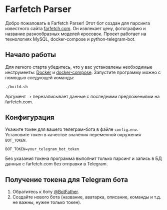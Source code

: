# Farfetch Parser

Добро пожаловать в Farfetch Parser! Этот бот создан для парсинга известного сайта [farfetch.com](https://www.farfetch.com/). Он извлекает цену, фотографию и название разнообразных моделей кросовок. Проект работает на технологиях MySQL, docker-compose и python-telegram-bot.

## Начало работы

Для легкого старта убедитесь, что у вас установлены необходимые инструменты: [Docker](https://www.docker.com/) и [docker-compose](https://docs.docker.com/compose/). Запустите программу можно с помощью следующей команды:

```bash
./build.sh
```

Аргумент `-r` перезаписывает данные с последними предложениями на farfetch.com.

## Конфигурация

Укажите токен для вашего телеграм-бота в файле `config.env`. Установите токен в качестве значения переменной окружения `BOT_TOKEN`.

```plaintext
BOT_TOKEN=your_telegram_bot_token
```

Без указания токена программа выполнит только парсинг и запись в БД данных с farfetch.com без отправки в Telegram.

## Получение токена для Telegram бота

1. Обратитесь к боту [@BotFather](https://t.me/BotFather).
2. Создайте нового бота (название, аватарка, описание, команды и т.д. не важны, нужен только токен).
